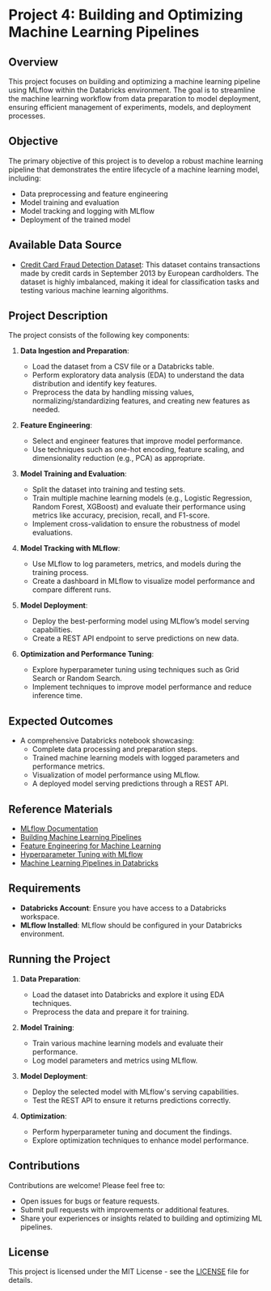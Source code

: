 # Project 4: Building and Optimizing Machine Learning Pipelines

## Overview
This project focuses on building and optimizing a machine learning pipeline using MLflow within the Databricks environment. The goal is to streamline the machine learning workflow from data preparation to model deployment, ensuring efficient management of experiments, models, and deployment processes.

## Objective
The primary objective of this project is to develop a robust machine learning pipeline that demonstrates the entire lifecycle of a machine learning model, including:
- Data preprocessing and feature engineering
- Model training and evaluation
- Model tracking and logging with MLflow
- Deployment of the trained model

## Available Data Source
- [Credit Card Fraud Detection Dataset](https://www.kaggle.com/datasets/dalpozz/creditcard-fraud): This dataset contains transactions made by credit cards in September 2013 by European cardholders. The dataset is highly imbalanced, making it ideal for classification tasks and testing various machine learning algorithms.

## Project Description
The project consists of the following key components:

1. **Data Ingestion and Preparation**:
   - Load the dataset from a CSV file or a Databricks table.
   - Perform exploratory data analysis (EDA) to understand the data distribution and identify key features.
   - Preprocess the data by handling missing values, normalizing/standardizing features, and creating new features as needed.

2. **Feature Engineering**:
   - Select and engineer features that improve model performance.
   - Use techniques such as one-hot encoding, feature scaling, and dimensionality reduction (e.g., PCA) as appropriate.

3. **Model Training and Evaluation**:
   - Split the dataset into training and testing sets.
   - Train multiple machine learning models (e.g., Logistic Regression, Random Forest, XGBoost) and evaluate their performance using metrics like accuracy, precision, recall, and F1-score.
   - Implement cross-validation to ensure the robustness of model evaluations.

4. **Model Tracking with MLflow**:
   - Use MLflow to log parameters, metrics, and models during the training process.
   - Create a dashboard in MLflow to visualize model performance and compare different runs.

5. **Model Deployment**:
   - Deploy the best-performing model using MLflow’s model serving capabilities.
   - Create a REST API endpoint to serve predictions on new data.

6. **Optimization and Performance Tuning**:
   - Explore hyperparameter tuning using techniques such as Grid Search or Random Search.
   - Implement techniques to improve model performance and reduce inference time.

## Expected Outcomes
- A comprehensive Databricks notebook showcasing:
  - Complete data processing and preparation steps.
  - Trained machine learning models with logged parameters and performance metrics.
  - Visualization of model performance using MLflow.
  - A deployed model serving predictions through a REST API.

## Reference Materials
- [MLflow Documentation](https://mlflow.org/docs/latest/index.html)
- [Building Machine Learning Pipelines](https://www.databricks.com/glossary/machine-learning-pipelines)
- [Feature Engineering for Machine Learning](https://towardsdatascience.com/feature-engineering-for-machine-learning-8f6f1a7b8d6b)
- [Hyperparameter Tuning with MLflow](https://www.mlflow.org/docs/latest/tutorials-and-examples/tutorial.html)
- [Machine Learning Pipelines in Databricks](https://docs.databricks.com/machine-learning/machine-learning-pipelines.html)

## Requirements
- **Databricks Account**: Ensure you have access to a Databricks workspace.
- **MLflow Installed**: MLflow should be configured in your Databricks environment.

## Running the Project
1. **Data Preparation**:
   - Load the dataset into Databricks and explore it using EDA techniques.
   - Preprocess the data and prepare it for training.

2. **Model Training**:
   - Train various machine learning models and evaluate their performance.
   - Log model parameters and metrics using MLflow.

3. **Model Deployment**:
   - Deploy the selected model with MLflow's serving capabilities.
   - Test the REST API to ensure it returns predictions correctly.

4. **Optimization**:
   - Perform hyperparameter tuning and document the findings.
   - Explore optimization techniques to enhance model performance.

## Contributions
Contributions are welcome! Please feel free to:
- Open issues for bugs or feature requests.
- Submit pull requests with improvements or additional features.
- Share your experiences or insights related to building and optimizing ML pipelines.

## License
This project is licensed under the MIT License - see the [LICENSE](../../LICENSE) file for details.
